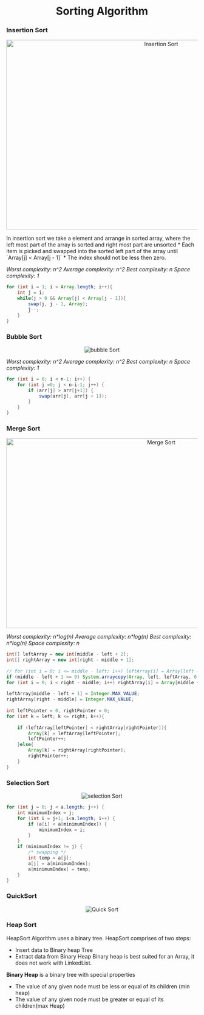 <h1 align="center">Sorting Algorithm</h1>

### Insertion Sort

<p align="center">
    <img  src="https://miro.medium.com/max/3480/1*yDFbup1kr9sB0OGOxhfEaQ.gif" height="500vh" width="800vw" alt="Insertion Sort"/>
</p>
In insertion sort we take a element and arrange in sorted array, where the left most part of the array is sorted and right most part are unsorted 
* Each item is picked and swapped into the sorted left part of the array until `Array[j] < Array[j - 1]`
* The index should not be less then zero.

_Worst complexity: n^2_
_Average complexity: n^2_
_Best complexity: n_
_Space complexity: 1_

```java
for (int i = 1; i < Array.length; i++){  
    int j = i;  
    while(j > 0 && Array[j] < Array[j - 1]){  
        swap(j, j - 1, Array);  
        j--;  
    }  
}
```
### Bubble Sort

<p align="center">
    <img  src="https://miro.medium.com/max/3463/1*jCuqA5rX9ZkS0ecFgBhstA.gif" alt="bubble Sort"/>
</p>


_Worst complexity: n^2_ 
_Average complexity: n^2_
_Best complexity: n_
_Space complexity: 1_
```java
for (int i = 0; i < n-1; i++) {  
    for (int j =0; j < n-i-1; j++) {  
        if (arr[j] > arr[j+1]) { 
            swap(arr[j], arr[j + 1]);  
        }  
    }  
}
```
### Merge Sort

<p align="center">
    <img  src="https://miro.medium.com/max/3825/1*dpho84T29TjBbmzoDicILA.gif" height="500vh" width="800vw" alt="Merge Sort"/>
</p>

_Worst complexity: n*log(n)_
_Average complexity: n*log(n)_
_Best complexity: n*log(n)_
_Space complexity: n_

```java
int[] leftArray = new int[middle - left + 2];  
int[] rightArray = new int[right - middle + 1];  
  
// for (int i = 0; i <= middle - left; i++) leftArray[i] = Array[left + i];  
if (middle - left + 1 >= 0) System.arraycopy(Array, left, leftArray, 0, middle - left + 1);  
for (int i = 0; i < right - middle; i++) rightArray[i] = Array[middle + 1 + i];  
  
leftArray[middle - left + 1] = Integer.MAX_VALUE;  
rightArray[right - middle] = Integer.MAX_VALUE;  
  
int leftPointer = 0, rightPointer = 0;  
for (int k = left; k <= right; k++){  
  
    if (leftArray[leftPointer] < rightArray[rightPointer]){  
        Array[k] = leftArray[leftPointer];  
        leftPointer++;  
    }else{  
        Array[k] = rightArray[rightPointer];  
        rightPointer++;  
    }  
}
```
### Selection Sort

<p align="center">
    <img  src="https://gifimage.net/wp-content/uploads/2018/05/selection-sort-gif-12.gif" alt="selection Sort"/>
</p>

```java
for (int j = 0; j < a.length; j++) {
    int minimumIndex = j;
    for (int i = j+1; i<a.length; i++) {
        if (a[i] < a[minimumIndex]) {
            minimumIndex = i;
        }
    }
    if (minimumIndex != j) {
        /* swapping */
        int temp = a[j];
        a[j] = a[minimumIndex];
        a[minimumIndex] = temp;
    }
}
```


### QuickSort
<p align="center">
    <img  src="https://miro.medium.com/max/3463/1*li2R53Ax1CHoFlpkNgudtQ.gif" alt="Quick Sort"/>
</p>

### Heap Sort
HeapSort Algorithm uses a binary tree. HeapSort comprises of two steps:
* Insert data to Binary heap Tree
* Extract data from Binary Heap
Binary heap is best suited for an Array, it does not work with LinkedList.

**Binary Heap** is a binary tree with special properties
- The value of any given node must be less or equal of its children (min heap)
- The value of any given node must be greater or equal of its children(max Heap)
